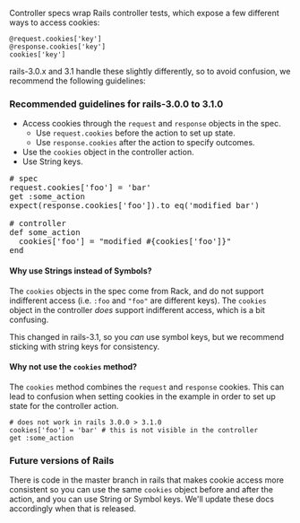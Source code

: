 Controller specs wrap Rails controller tests, which expose a few different ways
to access cookies:

    @request.cookies['key']
    @response.cookies['key']
    cookies['key']

rails-3.0.x and 3.1 handle these slightly differently, so to avoid confusion, we recommend
the following guidelines:

### Recommended guidelines for rails-3.0.0 to 3.1.0

  * Access cookies through the `request` and `response` objects in the spec.
    * Use `request.cookies` before the action to set up state.
    * Use `response.cookies` after the action to specify outcomes.
  * Use the `cookies` object in the controller action.
  * Use String keys.

<pre>
# spec
request.cookies['foo'] = 'bar'
get :some_action
expect(response.cookies['foo']).to eq('modified bar')

# controller
def some_action
  cookies['foo'] = "modified #{cookies['foo']}"
end
</pre>

#### Why use Strings instead of Symbols?

The `cookies` objects in the spec come from Rack, and do not support
indifferent access (i.e. `:foo` and `"foo"` are different keys). The `cookies`
object in the controller _does_ support indifferent access, which is a bit
confusing.

This changed in rails-3.1, so you _can_ use symbol keys, but we recommend
sticking with string keys for consistency.

#### Why not use the `cookies` method?

The `cookies` method combines the `request` and `response` cookies. This can
lead to confusion when setting cookies in the example in order to set up state
for the controller action.

    # does not work in rails 3.0.0 > 3.1.0
    cookies['foo'] = 'bar' # this is not visible in the controller
    get :some_action

### Future versions of Rails

There is code in the master branch in rails that makes cookie access more
consistent so you can use the same `cookies` object before and after the action,
and you can use String or Symbol keys. We'll update these docs accordingly when
that is released.
